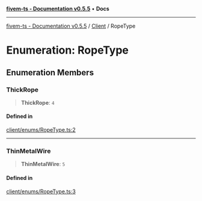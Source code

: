 [**fivem-ts - Documentation v0.5.5**](../../../README.md) • **Docs**

***

[fivem-ts - Documentation v0.5.5](../../../README.md) / [Client](../README.md) / RopeType

# Enumeration: RopeType

## Enumeration Members

### ThickRope

> **ThickRope**: `4`

#### Defined in

[client/enums/RopeType.ts:2](https://github.com/Purpose-Dev/fivem-ts/blob/main/src/client/enums/RopeType.ts#L2)

***

### ThinMetalWire

> **ThinMetalWire**: `5`

#### Defined in

[client/enums/RopeType.ts:3](https://github.com/Purpose-Dev/fivem-ts/blob/main/src/client/enums/RopeType.ts#L3)

